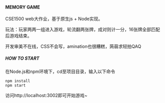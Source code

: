 #### MEMORY GAME

CSE1500 web大作业，基于原生js + Node实现。

玩法：玩家两两一组进入游戏，轮流翻两张牌，成对则计一分，16张牌全部匹配后游戏结束。

开发审美不在线，CSS不会写，amination也很糟糕，蒟蒻求轻拍QAQ

##### HOW TO START

在Node.js和npm环境下，cd至项目目录，输入以下命令

```
npm install
npm start
```

访问http://localhost:3002即可开始游戏~
